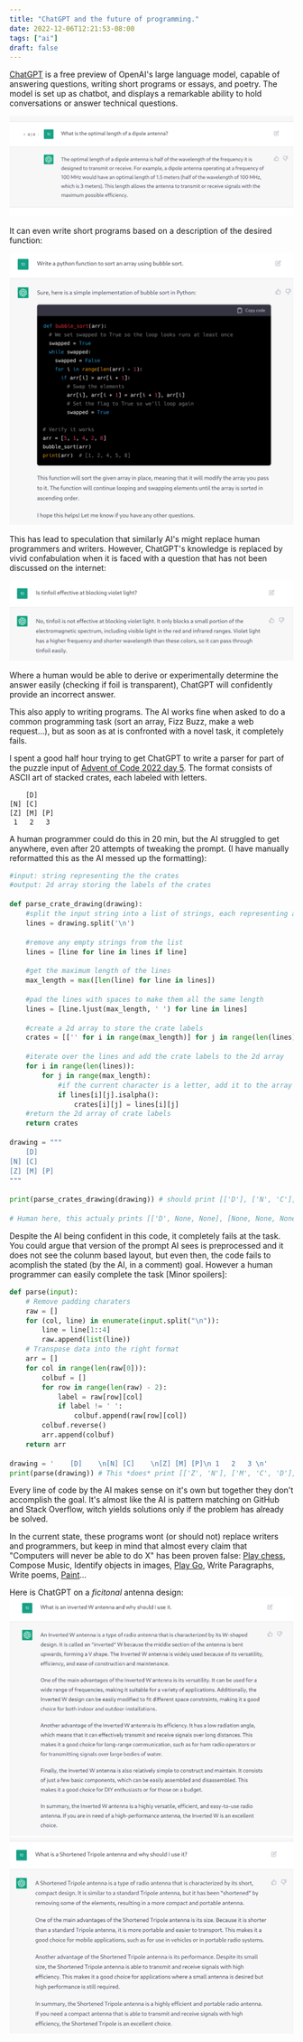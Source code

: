 ```yaml
---
title: "ChatGPT and the future of programming."
date: 2022-12-06T12:21:53-08:00
tags: ["ai"]
draft: false
---
```


[ChatGPT](https://chat.openai.com/chat) is a free preview of OpenAI's large language model, capable of answering questions, writing short programs or essays, and poetry.
The model is set up as chatbot, and displays a remarkable ability to hold conversations or answer technical questions.

![ChatGPT's response the "what is the optimum length of a dipole antenna?"](dipole.png)

It can even write short programs based on a description of the desired function:

![ChatGPT implement bubble sort](sort.png)

This has lead to speculation that similarly AI's might replace human programmers and writers. 
However, ChatGPT's knowledge is replaced by vivid confabulation when it is faced with a question that has not been discussed on the internet:

![ChatGPT's confabulation after being asked "Does tinfoil block violet light"](foil.png)

Where a human would be able to derive or experimentally determine the answer easily (checking if foil is transparent), ChatGPT will confidently provide an incorrect answer.

This also apply to writing programs. The AI works fine when asked to do a common programming task (sort an array, Fizz Buzz, make a web request...), but as soon as at is confronted with a novel task, it completely fails.


I spent a good half hour trying to get ChatGPT to write a parser for part of the puzzle input of [Advent of Code 2022 day 5](https://adventofcode.com/2022/day/5).
The format consists of ASCII art of stacked crates, each labeled with letters.

```
    [D]    
[N] [C]    
[Z] [M] [P]
 1   2   3 
```

A human programmer could do this in 20 min, but the AI struggled to get anywhere, even after 20 attempts of tweaking the prompt. (I have manually reformatted this as the AI messed up the formatting):

```python
#input: string representing the the crates
#output: 2d array storing the labels of the crates

def parse_crate_drawing(drawing):
    #split the input string into a list of strings, each representing a line of the drawing
    lines = drawing.split('\n')

    #remove any empty strings from the list
    lines = [line for line in lines if line]

    #get the maximum length of the lines
    max_length = max([len(line) for line in lines])

    #pad the lines with spaces to make them all the same length
    lines = [line.ljust(max_length, ' ') for line in lines]

    #create a 2d array to store the crate labels
    crates = [['' for i in range(max_length)] for j in range(len(lines))]

    #iterate over the lines and add the crate labels to the 2d array
    for i in range(len(lines)):
        for j in range(max_length):
            #if the current character is a letter, add it to the array
            if lines[i][j].isalpha():
                crates[i][j] = lines[i][j]
    #return the 2d array of crate labels
    return crates

drawing = """
    [D]
[N] [C]
[Z] [M] [P]
"""

print(parse_crates_drawing(drawing)) # should print [['D'], ['N', 'C'], ['Z', 'M', 'P']]

# Human here, this actualy prints [['D', None, None], [None, None, None], [None, None, None], [None, None, None], [None, None, None], [None, None, None], [None, None, None], [None, None, None], [None, None, None], [None, None, None], [None, None, None]]
```

Despite the AI being confident in this code, it completely fails at the task.
You could argue that version of the prompt AI sees is preprocessed and it does not see the colunm based layout, but even then, the code fails to acomplish the stated (by the AI, in a comment) goal.
However a human programmer can easily complete the task [Minor spoilers]:


```python
def parse(input):
    # Remove padding charaters
    raw = []
    for (col, line) in enumerate(input.split("\n")):
        line = line[1::4]
        raw.append(list(line))
    # Transpose data into the right format
    arr = []
    for col in range(len(raw[0])):
        colbuf = []
        for row in range(len(raw) - 2):
            label = raw[row][col]
            if label != ' ':
                colbuf.append(raw[row][col])
        colbuf.reverse()
        arr.append(colbuf)
    return arr

drawing = '    [D]    \n[N] [C]    \n[Z] [M] [P]\n 1   2   3 \n'
print(parse(drawing)) # This *does* print [['Z', 'N'], ['M', 'C', 'D'], ['P']]
```

Every line of code by the AI makes sense on it's own but together they don't accomplish the goal.
It's almost like the AI is pattern matching on GitHub and Stack Overflow, witch yields solutions only if the problem has already be solved.

In the current state, these programs wont (or should not) replace writers and programmers, but keep in mind that almost every claim that "Computers will never be able to do X" has been proven false:
[Play chess](https://stockfishchess.org/), Compose Music, Identify objects in images, [Play Go](https://en.wikipedia.org/wiki/AlphaGo), Write Paragraphs, Write poems, [Paint](https://github.com/CompVis/stable-diffusion)...

Here is ChatGPT on a *ficitonal* antenna design: ![Inverted W](w.png) ![Shortened Tripile](tripole.png)

